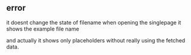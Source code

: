 ## error

it doesnt change the state of filename
when opening the singlepage it shows the example file name

and actually it shows only placeholders without really using the fetched data.
